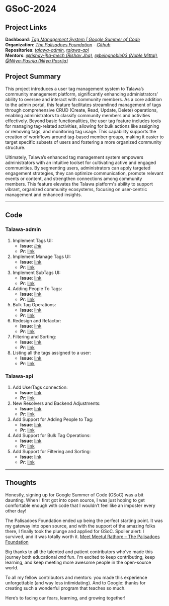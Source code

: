 
# GSoC-2024

## Project Links

**Dashboard**: *[Tag Management System | Google Summer of Code](https://summerofcode.withgoogle.com/programs/2024/projects/9GWfCSa3)* <br />
**Organization**: *[The Palisadoes Foundation](https://www.palisadoes.org) - [Github](https://github.com/PalisadoesFoundation)* <br />
**Repositories**: *[talawa-admin](https://github.com/PalisadoesFoundation/talawa-admin/tree/develop), [talawa-api](https://github.com/PalisadoesFoundation/talawa-api/tree/develop)* <br />
**Mentors**: *[@rishav-jha-mech (Rishav Jha)](https://github.com/rishav-jha-mech), [@beingnoble03 (Noble Mittal)](https://github.com/beingnoble03), [@Nitya-Pasrija (Nitya Pasrija)](https://github.com/Nitya-Pasrija)*

## Project Summary

This project introduces a user tag management system to Talawa’s community management platform, significantly enhancing administrators' ability to oversee and interact with community members. As a core addition to the admin portal, this feature facilitates streamlined management of tags through comprehensive CRUD (Create, Read, Update, Delete) operations, enabling administrators to classify community members and activities effectively. Beyond basic functionalities, the user tag feature includes tools for managing tag-related activities, allowing for bulk actions like assigning or removing tags, and monitoring tag usage. This capability supports the creation of workflows around tag-based member groups, making it easier to target specific subsets of users and fostering a more organized community structure.

Ultimately, Talawa’s enhanced tag management system empowers administrators with an intuitive toolset for cultivating active and engaged communities. By segmenting users, administrators can apply targeted engagement strategies, they can optimize communication, promote relevant events or content, and strengthen connections among community members. This feature elevates the Talawa platform's ability to support vibrant, organized community ecosystems, focusing on user-centric management and enhanced insights.

---

## Code

### Talawa-admin
1. Implement Tags UI:
	- **Issue**: *[link](https://github.com/PalisadoesFoundation/talawa-admin/issues/2037)*
	- **Pr**: [link](https://github.com/PalisadoesFoundation/talawa-admin/pull/2175)
2. Implement Manage Tags UI:
	- **Issue**: [link](https://github.com/PalisadoesFoundation/talawa-admin/issues/2184)
	- **Pr**: [link](https://github.com/PalisadoesFoundation/talawa-admin/pull/2185)
3. Implement SubTags UI:
	- **Issue**: [link](https://github.com/PalisadoesFoundation/talawa-admin/issues/2195)
	- **Pr**: [link](https://github.com/PalisadoesFoundation/talawa-admin/pull/2196)
4. Adding People To Tags:
	- **Issue**: [link](https://github.com/PalisadoesFoundation/talawa-admin/issues/2302)
	- **Pr**: [link](https://github.com/PalisadoesFoundation/talawa-admin/pull/2355)
5. Bulk Tag Operations:
	- **Issue**: [link](https://github.com/PalisadoesFoundation/talawa-admin/issues/2357)
	- **Pr**: [link](https://github.com/PalisadoesFoundation/talawa-admin/pull/2362)
6. Redesign and Refactor:
	- **Issue**: [link](https://github.com/PalisadoesFoundation/talawa-admin/issues/2382)
	- **Pr**: [link](https://github.com/PalisadoesFoundation/talawa-admin/pull/2387)
7. Filtering and Sorting:
	- **Issue**: [link](https://github.com/PalisadoesFoundation/talawa-admin/issues/2395)
	- **Pr**: [link](https://github.com/PalisadoesFoundation/talawa-admin/pull/2398)
8. Listing all the tags assigned to a user:
	- **Issue**: [link](https://github.com/PalisadoesFoundation/talawa-admin/issues/2424)
 	- **Pr**: [link](https://github.com/PalisadoesFoundation/talawa-admin/pull/2425)

### Talawa-api
1. Add UserTags connection:
	- **Issue**: [link](https://github.com/PalisadoesFoundation/talawa-api/issues/2393)
	- **Pr**: [link](https://github.com/PalisadoesFoundation/talawa-api/pull/2394)
2. New Resolvers and Backend Adjustments:
	- **Issue**: [link](https://github.com/PalisadoesFoundation/talawa-api/issues/2459)
	- **Pr**: [link](https://github.com/PalisadoesFoundation/talawa-api/pull/2460)
3. Add Support for Adding People to Tag:
	- **Issue**: [link](https://github.com/PalisadoesFoundation/talawa-api/issues/2552)
	- **Pr**: [link](https://github.com/PalisadoesFoundation/talawa-api/pull/2612)
4. Add Support for Bulk Tag Operations:
	- **Issue**: [link](https://github.com/PalisadoesFoundation/talawa-api/issues/2614)
	- **Pr**: [link](https://github.com/PalisadoesFoundation/talawa-api/pull/2616)
5. Add Support for Filtering and Sorting:
	- **Issue**: [link](https://github.com/PalisadoesFoundation/talawa-api/issues/2630)
	- **Pr**: [link](https://github.com/PalisadoesFoundation/talawa-api/pull/2635)

---

## Thoughts

Honestly, signing up for Google Summer of Code (GSoC) was a bit daunting. When I first got into open source, I was just hoping to get comfortable enough with code that I wouldn’t feel like an imposter every other day!

The Palisadoes Foundation ended up being the perfect starting point. It was my gateway into open source, and with the support of the amazing folks there, I finally took the plunge and applied for GSoC. Spoiler alert: I survived, and it was totally worth it. [Meet Meetul Rathore – The Palisadoes Foundation](https://www.palisadoes.org/news/2024/09/02/meet-meetul-rathore/)

Big thanks to all the talented and patient contributors who’ve made this journey both educational _and_ fun. I'm excited to keep contributing, keep learning, and keep meeting more awesome people in the open-source world.

To all my fellow contributors and mentors: you made this experience unforgettable (and way less intimidating). And to Google: thanks for creating such a wonderful program that teaches so much.

Here’s to facing our fears, learning, and growing together!
